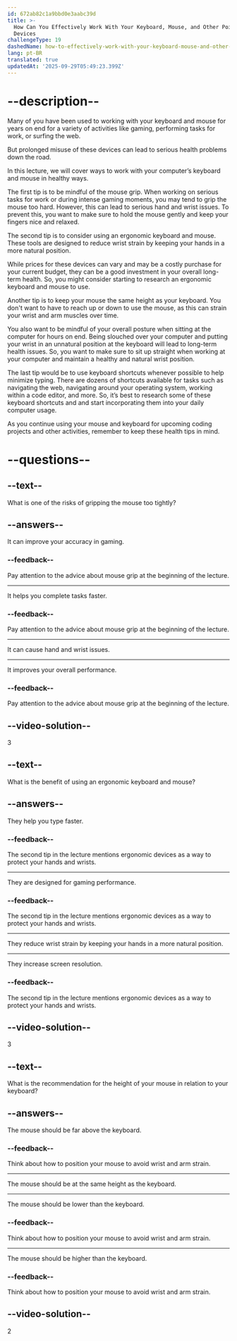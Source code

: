 ```yaml
---
id: 672ab82c1a9bbd0e3aabc39d
title: >-
  How Can You Effectively Work With Your Keyboard, Mouse, and Other Pointing
  Devices
challengeType: 19
dashedName: how-to-effectively-work-with-your-keyboard-mouse-and-other-pointing-devices
lang: pt-BR
translated: true
updatedAt: '2025-09-29T05:49:23.399Z'
---
```


# --description--

Many of you have been used to working with your keyboard and mouse for years on end for a variety of activities like gaming, performing tasks for work, or surfing the web.

But prolonged misuse of these devices can lead to serious health problems down the road.

In this lecture, we will cover ways to work with your computer’s keyboard and mouse in healthy ways.

The first tip is to be mindful of the mouse grip. When working on serious tasks for work or during intense gaming moments, you may tend to grip the mouse too hard. However, this can lead to serious hand and wrist issues. To prevent this, you want to make sure to hold the mouse gently and keep your fingers nice and relaxed.

The second tip is to consider using an ergonomic keyboard and mouse. These tools are designed to reduce wrist strain by keeping your hands in a more natural position.

While prices for these devices can vary and may be a costly purchase for your current budget, they can be a good investment in your overall long-term health. So, you might consider starting to research an ergonomic keyboard and mouse to use.

Another tip is to keep your mouse the same height as your keyboard. You don't want to have to reach up or down to use the mouse, as this can strain your wrist and arm muscles over time.

You also want to be mindful of your overall posture when sitting at the computer for hours on end. Being slouched over your computer and putting your wrist in an unnatural position at the keyboard will lead to long-term health issues. So, you want to make sure to sit up straight when working at your computer and maintain a healthy and natural wrist position.

The last tip would be to use keyboard shortcuts whenever possible to help minimize typing. There are dozens of shortcuts available for tasks such as navigating the web, navigating around your operating system, working within a code editor, and more. So, it’s best to research some of these keyboard shortcuts and and start incorporating them into your daily computer usage.

As you continue using your mouse and keyboard for upcoming coding projects and other activities, remember to keep these health tips in mind.

# --questions--

## --text--

What is one of the risks of gripping the mouse too tightly?

## --answers--

It can improve your accuracy in gaming.

### --feedback--

Pay attention to the advice about mouse grip at the beginning of the lecture.

---

It helps you complete tasks faster.

### --feedback--

Pay attention to the advice about mouse grip at the beginning of the lecture.

---

It can cause hand and wrist issues.

---

It improves your overall performance.

### --feedback--

Pay attention to the advice about mouse grip at the beginning of the lecture.

## --video-solution--

3

## --text--

What is the benefit of using an ergonomic keyboard and mouse?

## --answers--

They help you type faster.

### --feedback--

The second tip in the lecture mentions ergonomic devices as a way to protect your hands and wrists.

---

They are designed for gaming performance.

### --feedback--

The second tip in the lecture mentions ergonomic devices as a way to protect your hands and wrists.

---

They reduce wrist strain by keeping your hands in a more natural position.

---

They increase screen resolution.

### --feedback--

The second tip in the lecture mentions ergonomic devices as a way to protect your hands and wrists.

## --video-solution--

3

## --text--

What is the recommendation for the height of your mouse in relation to your keyboard?

## --answers--

The mouse should be far above the keyboard.

### --feedback--

Think about how to position your mouse to avoid wrist and arm strain.

---

The mouse should be at the same height as the keyboard.

---

The mouse should be lower than the keyboard.

### --feedback--

Think about how to position your mouse to avoid wrist and arm strain.

---

The mouse should be higher than the keyboard.

### --feedback--

Think about how to position your mouse to avoid wrist and arm strain.

## --video-solution--

2
